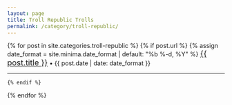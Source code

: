 ```yaml
---
layout: page
title: Troll Republic Trolls
permalink: /category/troll-republic/
---
```

<div>
  {% for post in site.categories.troll-republic %}
    {% if post.url %}
      {% assign date_format = site.minima.date_format | default: "%b %-d, %Y" %}
        <span style="font-size: 18px;"><a href="{{ site.url }}{{ site.baseurl }}{{ post.url }}" title="{{ post.title }}">{{ post.title }}</a></span> &bull; <span class="post-meta">{{ post.date | date: date_format }}</span>
     
  <hr>

    {% endif %}
  {% endfor %}
</div>
